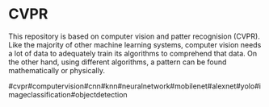 # CVPR
This repository is based on computer vision and patter recognision (CVPR). Like the majority of other machine learning systems, computer vision needs a lot of data to adequately train its algorithms to comprehend that data. On the other hand, using different algorithms, a pattern can be found mathematically or physically. 

#cvpr#computervision#cnn#knn#neuralnetwork#mobilenet#alexnet#yolo#imageclassification#objectdetection
